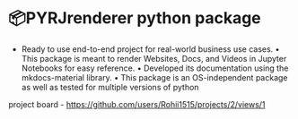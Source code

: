 # 📦PYRJrenderer python package   
- Ready to use end-to-end project for real-world business use cases.
• This package is meant to render Websites, Docs, and Videos in Jupyter Notebooks for easy reference.
• Developed its documentation using the mkdocs-material library.
• This package is an OS-independent package as well as tested for multiple versions of python

project board - https://github.com/users/Rohii1515/projects/2/views/1
